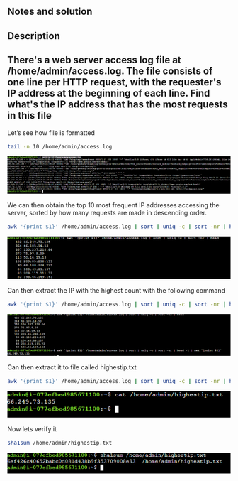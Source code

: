 ## Notes and solution

## Description
## There's a web server access log file at /home/admin/access.log. The file consists of one line per HTTP request, with the requester's IP address at the beginning of each line. Find what's the IP address that has the most requests in this file

Let’s see how  file is formatted 

```bash
tail -n 10 /home/admin/access.log
```
![Access log example](Images/Image1.png)


We can then obtain the top 10 most frequent IP addresses accessing the server, sorted by how many requests are made in descending order.

```bash
awk '{print $1}' /home/admin/access.log | sort | uniq -c | sort -nr | head
```

![Access log example](Images/Image2.png)

Can then extract the IP with the highest count with the following command

```bash
awk '{print $1}' /home/admin/access.log | sort | uniq -c | sort -nr | head -1 | awk '{print $2}'
```

![Access log example](Images/Image3.png)

Can then extract it to file called highestip.txt

```bash
awk '{print $1}' /home/admin/access.log | sort | uniq -c | sort -nr | head -1 | awk '{print $2}' > /home/admin/highestip.txt
```
![Access log example](Images/Image4.png)

Now lets verify it

```bash
sha1sum /home/admin/highestip.txt
```

![Access log example](Images/Image5.png)

